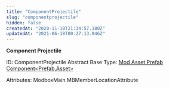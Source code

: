```yaml
---
title: "ComponentProjectile"
slug: "componentprojectile"
hidden: false
createdAt: "2020-11-10T21:34:57.180Z"
updatedAt: "2021-06-18T00:27:13.946Z"
---
```

**Component Projectile**


ID: ComponentProjectile
Abstract
Base Type: [Mod Asset Prefab Component<Prefab,Asset>](doc:modassetprefabcomponent2)


Attributes:
ModboxMain.MBMemberLocationAttribute